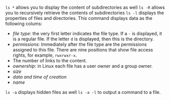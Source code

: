 `ls *` allows you to display the content of subdirectories as well
`ls -R` allows you to recursively retrieve the contents of subdirectories
`ls -l` displays the properties of files and directories. This command displays data as the following colums:
- *file type*: the very first letter indicates the file type. If a `-` is displayed, it is a regular file. If the letter `d` is displayed, then this is the directory.
- *permissions*: Immediately after the file type are the permissions assigned to this file. There are nine positions that show file access rights, for example, `rwxrwxr-x`.
- The number of links to the content.
- *ownership*: in Linux each file has a user owner and a group owner. 
- *size*
- *data and time of creation*
- *name*

`ls -a` displays hidden files as well
`ls -a -l` to output a command to a file.